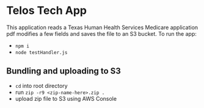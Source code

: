 # Telos Tech App

This application reads a Texas Human Health Services Medicare application pdf modifies a few fields and saves the file to an S3 bucket. To run the app:

- `npm i`
- `node testHandler.js`

## Bundling and uploading to S3

- `cd` into root directory
- run `zip -r9 <zip-name-here>.zip .`
- upload zip file to S3 using AWS Console